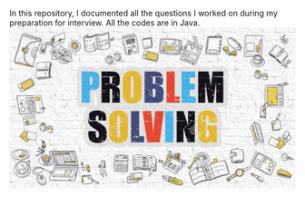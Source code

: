 In this repository, I documented all the questions I worked on during my preparation for interview. All the codes are in Java.
![problem solving](images/problemsolving.jpg)